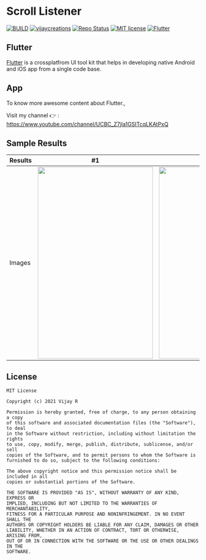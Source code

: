 # Scroll Listener

[![BUILD](https://img.shields.io/badge/Build-Passing-<COLOR>.svg)](https://github.com/vijayinyoutube/Scroll-Listener)
[![vijaycreations](https://img.shields.io/badge/Follow_me-vijaycreations-orange.svg?&logo=youtube&logoColor=orange)](https://www.youtube.com/channel/UCBC_Z7jla1GSITcqLKAtPxQ)
[![Repo Status](https://img.shields.io/badge/RepoStatus-Active-blueviolet.svg)](https://github.com/vijayinyoutube/Scroll-Listener)
[![MIT license](https://img.shields.io/badge/License-MIT-red.svg)](https://github.com/vijayinyoutube/Scroll-Listener)
[![Flutter](https://img.shields.io/badge/_Flutter_-App-grey.svg?&logo=Flutter&logoColor=white&labelColor=blue)](https://github.com/vijayinyoutube/Scroll-Listener)



## Flutter
[Flutter](https://flutter.dev/) is a crossplatfrom UI tool kit that helps in developing native Android and iOS app from a single code base.



## App

To know more awesome content about Flutter., 

Visit my channel 👉 : https://www.youtube.com/channel/UCBC_Z7jla1GSITcqLKAtPxQ



## Sample Results

Results | #1 | #2 |
--- | --- | --- |
Images | <img src="https://user-images.githubusercontent.com/58719230/112513807-b67cd580-8dba-11eb-9f97-afe8bcb7578c.png" width="300" height="500"> | <img src="https://user-images.githubusercontent.com/58719230/112513843-be3c7a00-8dba-11eb-965a-d5b5a77ad047.png" width="300" height="500"> |


## License

```
MIT License

Copyright (c) 2021 Vijay R

Permission is hereby granted, free of charge, to any person obtaining a copy
of this software and associated documentation files (the "Software"), to deal
in the Software without restriction, including without limitation the rights
to use, copy, modify, merge, publish, distribute, sublicense, and/or sell
copies of the Software, and to permit persons to whom the Software is
furnished to do so, subject to the following conditions:

The above copyright notice and this permission notice shall be included in all
copies or substantial portions of the Software.

THE SOFTWARE IS PROVIDED "AS IS", WITHOUT WARRANTY OF ANY KIND, EXPRESS OR
IMPLIED, INCLUDING BUT NOT LIMITED TO THE WARRANTIES OF MERCHANTABILITY,
FITNESS FOR A PARTICULAR PURPOSE AND NONINFRINGEMENT. IN NO EVENT SHALL THE
AUTHORS OR COPYRIGHT HOLDERS BE LIABLE FOR ANY CLAIM, DAMAGES OR OTHER
LIABILITY, WHETHER IN AN ACTION OF CONTRACT, TORT OR OTHERWISE, ARISING FROM,
OUT OF OR IN CONNECTION WITH THE SOFTWARE OR THE USE OR OTHER DEALINGS IN THE
SOFTWARE.
```

